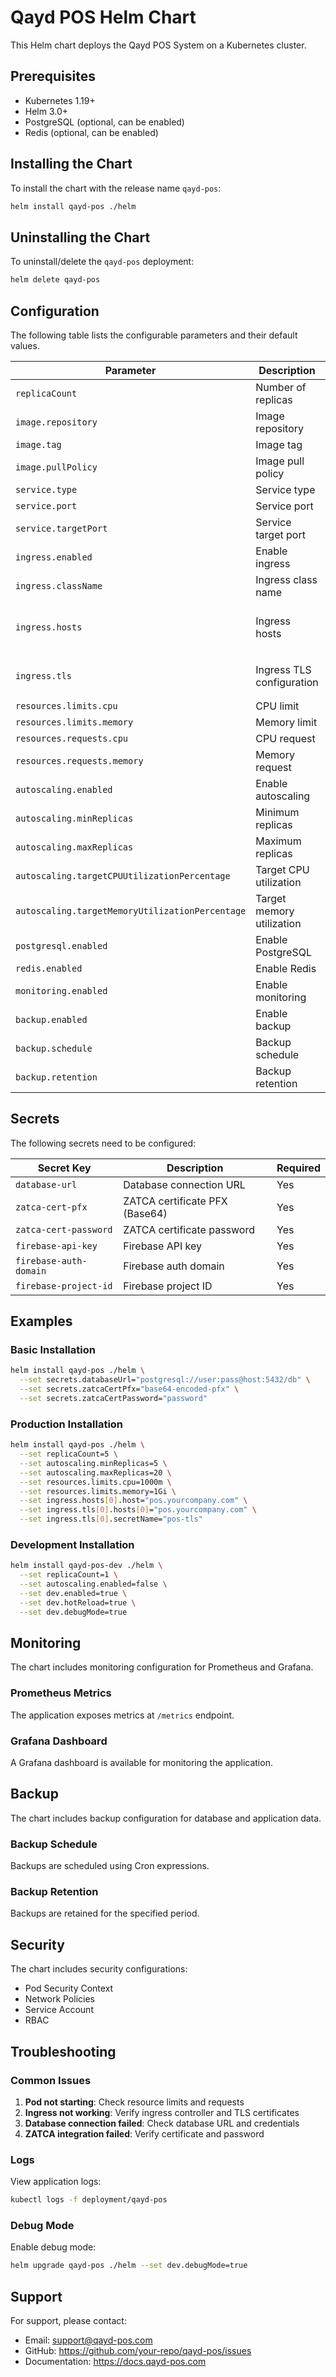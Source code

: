 # Qayd POS Helm Chart

This Helm chart deploys the Qayd POS System on a Kubernetes cluster.

## Prerequisites

- Kubernetes 1.19+
- Helm 3.0+
- PostgreSQL (optional, can be enabled)
- Redis (optional, can be enabled)

## Installing the Chart

To install the chart with the release name `qayd-pos`:

```bash
helm install qayd-pos ./helm
```

## Uninstalling the Chart

To uninstall/delete the `qayd-pos` deployment:

```bash
helm delete qayd-pos
```

## Configuration

The following table lists the configurable parameters and their default values.

| Parameter | Description | Default |
|-----------|-------------|---------|
| `replicaCount` | Number of replicas | `3` |
| `image.repository` | Image repository | `qayd-pos` |
| `image.tag` | Image tag | `latest` |
| `image.pullPolicy` | Image pull policy | `IfNotPresent` |
| `service.type` | Service type | `ClusterIP` |
| `service.port` | Service port | `80` |
| `service.targetPort` | Service target port | `3000` |
| `ingress.enabled` | Enable ingress | `true` |
| `ingress.className` | Ingress class name | `nginx` |
| `ingress.hosts` | Ingress hosts | `[{host: qayd-pos.example.com, paths: [{path: /, pathType: Prefix}]}]` |
| `ingress.tls` | Ingress TLS configuration | `[{secretName: qayd-pos-tls, hosts: [qayd-pos.example.com]}]` |
| `resources.limits.cpu` | CPU limit | `500m` |
| `resources.limits.memory` | Memory limit | `512Mi` |
| `resources.requests.cpu` | CPU request | `250m` |
| `resources.requests.memory` | Memory request | `256Mi` |
| `autoscaling.enabled` | Enable autoscaling | `true` |
| `autoscaling.minReplicas` | Minimum replicas | `3` |
| `autoscaling.maxReplicas` | Maximum replicas | `10` |
| `autoscaling.targetCPUUtilizationPercentage` | Target CPU utilization | `70` |
| `autoscaling.targetMemoryUtilizationPercentage` | Target memory utilization | `80` |
| `postgresql.enabled` | Enable PostgreSQL | `true` |
| `redis.enabled` | Enable Redis | `true` |
| `monitoring.enabled` | Enable monitoring | `true` |
| `backup.enabled` | Enable backup | `true` |
| `backup.schedule` | Backup schedule | `0 2 * * *` |
| `backup.retention` | Backup retention | `30d` |

## Secrets

The following secrets need to be configured:

| Secret Key | Description | Required |
|------------|-------------|----------|
| `database-url` | Database connection URL | Yes |
| `zatca-cert-pfx` | ZATCA certificate PFX (Base64) | Yes |
| `zatca-cert-password` | ZATCA certificate password | Yes |
| `firebase-api-key` | Firebase API key | Yes |
| `firebase-auth-domain` | Firebase auth domain | Yes |
| `firebase-project-id` | Firebase project ID | Yes |

## Examples

### Basic Installation

```bash
helm install qayd-pos ./helm \
  --set secrets.databaseUrl="postgresql://user:pass@host:5432/db" \
  --set secrets.zatcaCertPfx="base64-encoded-pfx" \
  --set secrets.zatcaCertPassword="password"
```

### Production Installation

```bash
helm install qayd-pos ./helm \
  --set replicaCount=5 \
  --set autoscaling.minReplicas=5 \
  --set autoscaling.maxReplicas=20 \
  --set resources.limits.cpu=1000m \
  --set resources.limits.memory=1Gi \
  --set ingress.hosts[0].host="pos.yourcompany.com" \
  --set ingress.tls[0].hosts[0]="pos.yourcompany.com" \
  --set ingress.tls[0].secretName="pos-tls"
```

### Development Installation

```bash
helm install qayd-pos-dev ./helm \
  --set replicaCount=1 \
  --set autoscaling.enabled=false \
  --set dev.enabled=true \
  --set dev.hotReload=true \
  --set dev.debugMode=true
```

## Monitoring

The chart includes monitoring configuration for Prometheus and Grafana.

### Prometheus Metrics

The application exposes metrics at `/metrics` endpoint.

### Grafana Dashboard

A Grafana dashboard is available for monitoring the application.

## Backup

The chart includes backup configuration for database and application data.

### Backup Schedule

Backups are scheduled using Cron expressions.

### Backup Retention

Backups are retained for the specified period.

## Security

The chart includes security configurations:

- Pod Security Context
- Network Policies
- Service Account
- RBAC

## Troubleshooting

### Common Issues

1. **Pod not starting**: Check resource limits and requests
2. **Ingress not working**: Verify ingress controller and TLS certificates
3. **Database connection failed**: Check database URL and credentials
4. **ZATCA integration failed**: Verify certificate and password

### Logs

View application logs:

```bash
kubectl logs -f deployment/qayd-pos
```

### Debug Mode

Enable debug mode:

```bash
helm upgrade qayd-pos ./helm --set dev.debugMode=true
```

## Support

For support, please contact:

- Email: support@qayd-pos.com
- GitHub: https://github.com/your-repo/qayd-pos/issues
- Documentation: https://docs.qayd-pos.com

